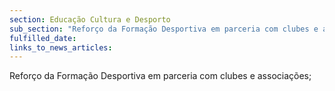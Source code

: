 ```yaml
---
section: Educação Cultura e Desporto
sub_section: "Reforço da Formação Desportiva em parceria com clubes e associações"
fulfilled_date:
links_to_news_articles:
---
```


Reforço da Formação Desportiva em parceria com clubes e associações;